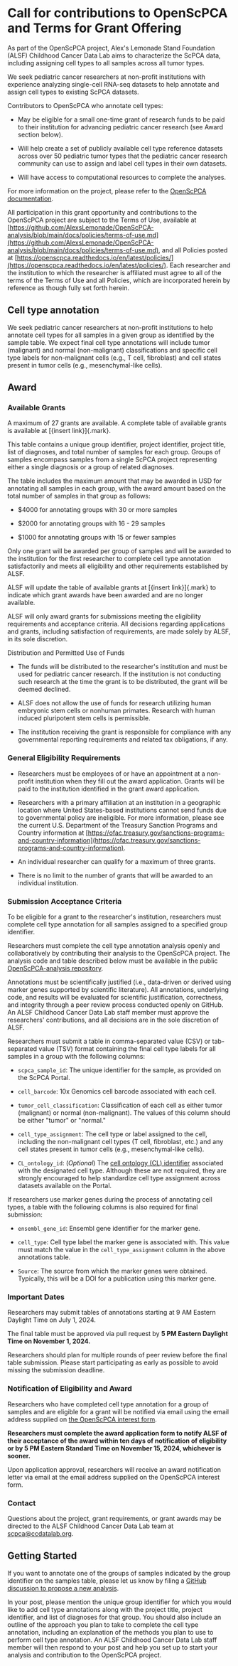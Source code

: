 # Call for contributions to OpenScPCA and Terms for Grant Offering

As part of the OpenScPCA project, Alex's Lemonade Stand Foundation (ALSF) Childhood Cancer Data Lab aims to characterize the ScPCA data, including assigning cell types to all samples across all tumor types.

We seek pediatric cancer researchers at non-profit institutions with experience analyzing single-cell RNA-seq datasets to help annotate and assign cell types to existing ScPCA datasets.

Contributors to OpenScPCA who annotate cell types:

-   May be eligible for a small one-time grant of research funds to be paid to their institution for advancing pediatric cancer research (see Award section below).

-   Will help create a set of publicly available cell type reference datasets across over 50 pediatric tumor types that the pediatric cancer research community can use to assign and label cell types in their own datasets.

-   Will have access to computational resources to complete the analyses.

For more information on the project, please refer to the [OpenScPCA documentation](https://openscpca.readthedocs.io/en/latest/).

All participation in this grant opportunity and contributions to the OpenScPCA project are subject to the Terms of Use, available at [https://github.com/AlexsLemonade/OpenScPCA-analysis/blob/main/docs/policies/terms-of-use.md](https://github.com/AlexsLemonade/OpenScPCA-analysis/blob/main/docs/policies/terms-of-use.md), and all Policies posted at [https://openscpca.readthedocs.io/en/latest/policies/](https://openscpca.readthedocs.io/en/latest/policies/). Each researcher and the institution to which the researcher is affiliated must agree to all of the terms of the Terms of Use and all Policies, which are incorporated herein by reference as though fully set forth herein.

## Cell type annotation

We seek pediatric cancer researchers at non-profit institutions to help annotate cell types for all samples in a given group as identified by the sample table. We expect final cell type annotations will include tumor (malignant) and normal (non-malignant) classifications and specific cell type labels for non-malignant cells (e.g., T cell, fibroblast) and cell states present in tumor cells (e.g., mesenchymal-like cells).

## Award

### Available Grants

A maximum of 27 grants are available. A complete table of available grants is available at [{insert link}]{.mark}.

This table contains a unique group identifier, project identifier, project title, list of diagnoses, and total number of samples for each group. Groups of samples encompass samples from a single ScPCA project representing either a single diagnosis or a group of related diagnoses.

The table includes the maximum amount that may be awarded in USD for annotating all samples in each group, with the award amount based on the total number of samples in that group as follows:

-   $4000 for annotating groups with 30 or more samples

-   $2000 for annotating groups with 16 - 29 samples

-   $1000 for annotating groups with 15 or fewer samples

Only one grant will be awarded per group of samples and will be awarded to the institution for the first researcher to complete cell type annotation satisfactorily and meets all eligibility and other requirements established by ALSF.

ALSF will update the table of available grants at [{insert link}]{.mark} to indicate which grant awards have been awarded and are no longer available.

ALSF will only award grants for submissions meeting the eligibility requirements and acceptance criteria. All decisions regarding applications and grants, including satisfaction of requirements, are made solely by ALSF, in its sole discretion.

Distribution and Permitted Use of Funds

-   The funds will be distributed to the researcher's institution and must be used for pediatric cancer research. If the institution is not conducting such research at the time the grant is to be distributed, the grant will be deemed declined.

-   ALSF does not allow the use of funds for research utilizing human embryonic stem cells or nonhuman primates. Research with human induced pluripotent stem cells is permissible.

-   The institution receiving the grant is responsible for compliance with any governmental reporting requirements and related tax obligations, if any.

### General Eligibility Requirements

-   Researchers must be employees of or have an appointment at a non-profit institution when they fill out the award application. Grants will be paid to the institution identified in the grant award application.

-   Researchers with a primary affiliation at an institution in a geographic location where United States-based institutions cannot send funds due to governmental policy are ineligible. For more information, please see the current U.S. Department of the Treasury Sanction Programs and Country information at [https://ofac.treasury.gov/sanctions-programs-and-country-information](https://ofac.treasury.gov/sanctions-programs-and-country-information).

-   An individual researcher can qualify for a maximum of three grants.

-   There is no limit to the number of grants that will be awarded to an individual institution.

### Submission Acceptance Criteria

To be eligible for a grant to the researcher's institution, researchers must complete cell type annotation for all samples assigned to a specified group identifier.

Researchers must complete the cell type annotation analysis openly and collaboratively by contributing their analysis to the OpenScPCA project. The analysis code and table described below must be available in the public [OpenScPCA-analysis repository](https://github.com/AlexsLemonade/OpenScPCA-analysis).

Annotations must be scientifically justified (i.e., data-driven or derived using marker genes supported by scientific literature). All annotations, underlying code, and results will be evaluated for scientific justification, correctness, and integrity through a peer review process conducted openly on GitHub. An ALSF Childhood Cancer Data Lab staff member must approve the researchers' contributions, and all decisions are in the sole discretion of ALSF.

Researchers must submit a table in comma-separated value (CSV) or tab-separated value (TSV) format containing the final cell type labels for all samples in a group with the following columns:

-   `scpca_sample_id`: The unique identifier for the sample, as provided on the ScPCA Portal.

-   `cell_barcode`: 10x Genomics cell barcode associated with each cell.

-   `tumor_cell_classification`: Classification of each cell as either tumor (malignant) or normal (non-malignant). The values of this column should be either "tumor" or "normal."

-   `cell_type_assignment`: The cell type or label assigned to the cell, including the non-malignant cell types (T cell, fibroblast, etc.) and any cell states present in tumor cells (e.g., mesenchymal-like cells).

-   `CL_ontology_id`: (*Optional*) The [cell ontology (CL) identifier](https://www.ebi.ac.uk/ols4/ontologies/cl) associated with the designated cell type. Although these are not required, they are strongly encouraged to help standardize cell type assignment across datasets available on the Portal.

If researchers use marker genes during the process of annotating cell types, a table with the following columns is also required for final submission:

-   `ensembl_gene_id`: Ensembl gene identifier for the marker gene.

-   `cell_type`: Cell type label the marker gene is associated with. This value must match the value in the `cell_type_assignment` column in the above annotations table.

-   `Source`: The source from which the marker genes were obtained. Typically, this will be a DOI for a publication using this marker gene.

### Important Dates

Researchers may submit tables of annotations starting at 9 AM Eastern Daylight Time on July 1, 2024.

The final table must be approved via pull request by **5 PM Eastern Daylight Time on November 1, 2024.**

Researchers should plan for multiple rounds of peer review before the final table submission. Please start participating as early as possible to avoid missing the submission deadline.

### Notification of Eligibility and Award

Researchers who have completed cell type annotation for a group of samples and are eligible for a grant will be notified via email using the email address supplied on [the OpenScPCA interest form](https://share.hsforms.com/1MlLtkGYSQa6j23HY_0fKaw336z0).

**Researchers must complete the award application form to notify ALSF of their acceptance of the award within ten days of notification of eligibility or by 5 PM Eastern Standard Time on November 15, 2024, whichever is sooner.**

Upon application approval, researchers will receive an award notification letter via email at the email address supplied on the OpenScPCA interest form.

### Contact

Questions about the project, grant requirements, or grant awards may be directed to the ALSF Childhood Cancer Data Lab team at [scpca@ccdatalab.org](mailto:scpca@ccdatalab.org).

##  

## Getting Started

If you want to annotate one of the groups of samples indicated by the group identifier on the samples table, please let us know by filing a [GitHub discussion to propose a new analysis](https://github.com/AlexsLemonade/OpenScPCA-analysis/discussions/new?category=propose-a-new-analysis).

In your post, please mention the unique group identifier for which you would like to add cell type annotations along with the project title, project identifier, and list of diagnoses for that group. You should also include an outline of the approach you plan to take to complete the cell type annotation, including an explanation of the methods you plan to use to perform cell type annotation. An ALSF Childhood Cancer Data Lab staff member will then respond to your post and help you set up to start your analysis and contribution to the OpenScPCA project.
